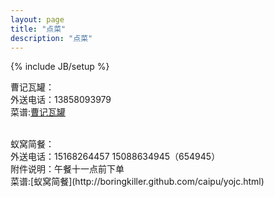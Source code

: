 ```yaml
---
layout: page
title: "点菜"
description: "点菜"
---
```

{% include JB/setup %}

曹记瓦罐：<br/>
外送电话：13858093979<br/>
菜谱:[曹记瓦罐](http://boringkiller.github.com/caipu/cjwg.html)

<br/>
蚁窝简餐：<br/>
外送电话：15168264457 15088634945（654945）<br/>
附件说明：午餐十一点前下单<br/>
菜谱:[蚁窝简餐](http://boringkiller.github.com/caipu/yojc.html)

